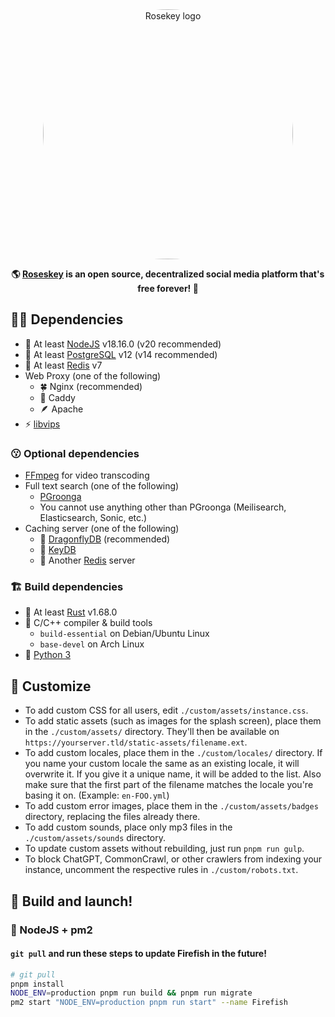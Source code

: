 <div align="center">
<a href="about:brank">
	<img src="./package/client/assets/rosekey.png" alt="Rosekey logo" style="border-radius:50%" width="400"/>
</a>

**🌎 **[Roseskey](about:brank)** is an open source, decentralized social media platform that's free forever! 🚀**

</div>

<div>

## 🧑‍💻 Dependencies

- 🐢 At least [NodeJS](https://nodejs.org/en/) v18.16.0 (v20 recommended)
- 🐘 At least [PostgreSQL](https://www.postgresql.org/) v12 (v14 recommended)
- 🍱 At least [Redis](https://redis.io/) v7
- Web Proxy (one of the following)
  - 🍀 Nginx (recommended)
  - 🦦 Caddy
  - 🪶 Apache
- ⚡ [libvips](https://www.libvips.org/)

### 😗 Optional dependencies

- [FFmpeg](https://ffmpeg.org/) for video transcoding
- Full text search (one of the following)
  - [PGroonga](https://pgroonga.github.io/)
  - You cannot use anything other than PGroonga (Meilisearch, Elasticsearch, Sonic, etc.)
- Caching server (one of the following)
  - 🐲 [DragonflyDB](https://www.dragonflydb.io/) (recommended)
  - 👻 [KeyDB](https://keydb.dev/)
  - 🍱 Another [Redis](https://redis.io/) server

### 🏗️ Build dependencies

- 🦀 At least [Rust](https://www.rust-lang.org/) v1.68.0
- 🦬 C/C++ compiler & build tools
  - `build-essential` on Debian/Ubuntu Linux
  - `base-devel` on Arch Linux
- 🐍 [Python 3](https://www.python.org/)

## 💅 Customize

- To add custom CSS for all users, edit `./custom/assets/instance.css`.
- To add static assets (such as images for the splash screen), place them in the `./custom/assets/` directory. They'll then be available on `https://yourserver.tld/static-assets/filename.ext`.
- To add custom locales, place them in the `./custom/locales/` directory. If you name your custom locale the same as an existing locale, it will overwrite it. If you give it a unique name, it will be added to the list. Also make sure that the first part of the filename matches the locale you're basing it on. (Example: `en-FOO.yml`)
- To add custom error images, place them in the `./custom/assets/badges` directory, replacing the files already there.
- To add custom sounds, place only mp3 files in the `./custom/assets/sounds` directory.
- To update custom assets without rebuilding, just run `pnpm run gulp`.
- To block ChatGPT, CommonCrawl, or other crawlers from indexing your instance, uncomment the respective rules in `./custom/robots.txt`.

## 🚀 Build and launch!

### 🐢 NodeJS + pm2

#### `git pull` and run these steps to update Firefish in the future!

```sh
# git pull
pnpm install
NODE_ENV=production pnpm run build && pnpm run migrate
pm2 start "NODE_ENV=production pnpm run start" --name Firefish
```

